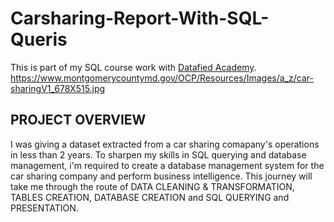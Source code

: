 # Carsharing-Report-With-SQL-Queris
This is part of my SQL course work with [Datafied Academy](https://github.com/Datafyde).
https://www.montgomerycountymd.gov/OCP/Resources/Images/a_z/car-sharingV1_678X515.jpg

## PROJECT OVERVIEW
I was giving a dataset extracted from a car sharing comapany's operations in less than 2 years.
To sharpen my skills in SQL querying and database management, i'm required to create a database management system for the car sharing company and perform business intelligence.
This journey will take me through the route of DATA CLEANING & TRANSFORMATION, TABLES CREATION, DATABASE CREATION and SQL QUERYING and PRESENTATION.
